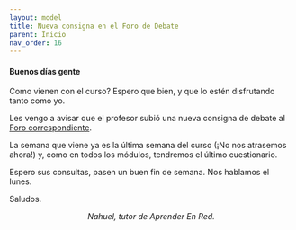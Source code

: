 ```yaml
---
layout: model
title: Nueva consigna en el Foro de Debate
parent: Inicio
nav_order: 16
---
```


<h4>Buenos días gente</h4>
<p>Como vienen con el curso? Espero que bien, y que lo estén disfrutando tanto como yo.</p>
<p>Les vengo a avisar que el profesor subió una nueva consigna de debate al <a href="" target="_blank" rel="noreferrer noopener">Foro correspondiente</a>.</p>
<p>La semana que viene ya es la última semana del curso (¡No nos atrasemos ahora!) y, como en todos los módulos, tendremos el último cuestionario.</p>
<p>Espero sus consultas, pasen un buen fin de semana. Nos hablamos el lunes.</p>
<p>Saludos.</p>
<p style="text-align:center;"><i>Nahuel, tutor de Aprender En Red.</i></p>
